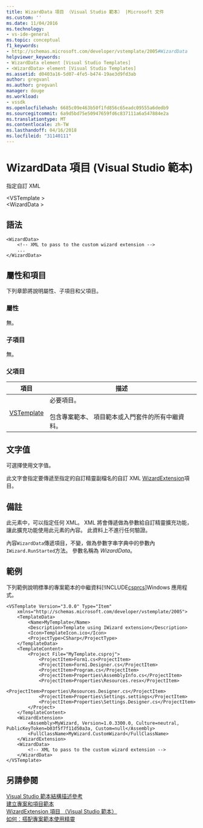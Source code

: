 ```yaml
---
title: WizardData 項目 （Visual Studio 範本） |Microsoft 文件
ms.custom: ''
ms.date: 11/04/2016
ms.technology:
- vs-ide-general
ms.topic: conceptual
f1_keywords:
- http://schemas.microsoft.com/developer/vstemplate/2005#WizardData
helpviewer_keywords:
- WizardData element [Visual Studio Templates]
- <WizardData> element [Visual Studio Templates]
ms.assetid: d0403a16-5d07-4fe5-b474-19ae3d9fd3ab
author: gregvanl
ms.author: gregvanl
manager: douge
ms.workload:
- vssdk
ms.openlocfilehash: 6685c09e463b50f1fd856c65eadc09555a6dedb9
ms.sourcegitcommit: 6a9d5bd75e50947659fd6c837111a6a547884e2a
ms.translationtype: MT
ms.contentlocale: zh-TW
ms.lasthandoff: 04/16/2018
ms.locfileid: "31140111"
---
```

# <a name="wizarddata-element-visual-studio-templates"></a>WizardData 項目 (Visual Studio 範本)
指定自訂 XML  
  
 \<VSTemplate >  
 \<WizardData >  
  
## <a name="syntax"></a>語法  
  
```  
<WizardData>  
    <!-- XML to pass to the custom wizard extension -->  
    ...  
</WizardData>  
```  
  
## <a name="attributes-and-elements"></a>屬性和項目  
 下列章節將說明屬性、子項目和父項目。  
  
### <a name="attributes"></a>屬性  
 無。  
  
### <a name="child-elements"></a>子項目  
 無。  
  
### <a name="parent-elements"></a>父項目  
  
|項目|描述|  
|-------------|-----------------|  
|[VSTemplate](../extensibility/vstemplate-element-visual-studio-templates.md)|必要項目。<br /><br /> 包含專案範本、 項目範本或入門套件的所有中繼資料。|  
  
## <a name="text-value"></a>文字值  
 可選擇使用文字值。  
  
 此文字會指定要傳遞至指定的自訂精靈副檔名的自訂 XML [WizardExtension](../extensibility/wizardextension-element-visual-studio-templates.md)項目。  
  
## <a name="remarks"></a>備註  
 此元素中，可以指定任何 XML。 XML 將會傳遞做為參數給自訂精靈擴充功能，讓此擴充功能使用此元素的內容。 此資料上不進行任何驗證。  
  
 內容`WizardData`傳遞項目，不變，做為參數字串字典中的參數內`IWizard.RunStarted`方法。 參數名稱為 $WizardData$。  
  
## <a name="example"></a>範例  
 下列範例說明標準的專案範本的中繼資料[!INCLUDE[csprcs](../data-tools/includes/csprcs_md.md)]Windows 應用程式。  
  
```  
<VSTemplate Version="3.0.0" Type="Item"  
    xmlns="http://schemas.microsoft.com/developer/vstemplate/2005">  
    <TemplateData>  
        <Name>MyTemplate</Name>  
        <Description>Template using IWizard extension</Description>  
        <Icon>TemplateIcon.ico</Icon>  
        <ProjectType>CSharp</ProjectType>  
    </TemplateData>  
    <TemplateContent>  
        <Project File="MyTemplate.csproj">  
            <ProjectItem>Form1.cs<ProjectItem>  
            <ProjectItem>Form1.Designer.cs</ProjectItem>  
            <ProjectItem>Program.cs</ProjectItem>  
            <ProjectItem>Properties\AssemblyInfo.cs</ProjectItem>  
            <ProjectItem>Properties\Resources.resx</ProjectItem>  
            <ProjectItem>Properties\Resources.Designer.cs</ProjectItem>  
            <ProjectItem>Properties\Settings.settings</ProjectItem>  
            <ProjectItem>Properties\Settings.Designer.cs</ProjectItem>  
        </Project>  
    </TemplateContent>  
    <WizardExtension>  
        <Assembly>MyWizard, Version=1.0.3300.0, Culture=neutral, PublicKeyToken=b03f5f7f11d50a3a, Custom=null</Assembly>  
        <FullClassName>MyWizard.CustomWizard</FullClassName>  
    </WizardExtension>  
    <WizardData>  
        <!-- XML to pass to the custom wizard extension -->  
    </WizardData>  
</VSTemplate>  
```  
  
## <a name="see-also"></a>另請參閱  
 [Visual Studio 範本結構描述參考](../extensibility/visual-studio-template-schema-reference.md)   
 [建立專案和項目範本](../ide/creating-project-and-item-templates.md)   
 [WizardExtension 項目 （Visual Studio 範本）](../extensibility/wizardextension-element-visual-studio-templates.md)   
 [如何︰搭配專案範本使用精靈](../extensibility/how-to-use-wizards-with-project-templates.md)